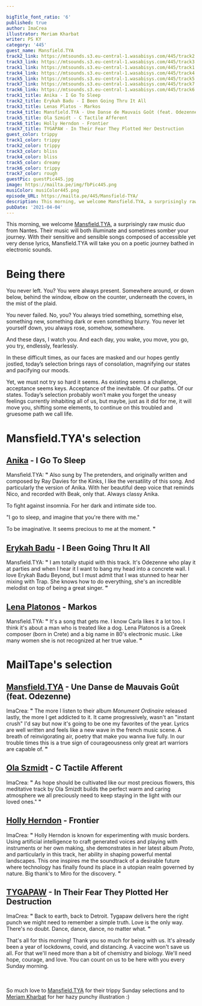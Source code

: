 ```yaml
---

bigTitle_font_ratio: '6'
published: true
author: ImaCrea
illustrator: Meriam Kharbat
writer: PS KY
category: '445'
guest_name: Mansfield.TYA
track2_link: https://mtsounds.s3.eu-central-1.wasabisys.com/445/track2.mp3
track3_link: https://mtsounds.s3.eu-central-1.wasabisys.com/445/track3.mp3
track1_link: https://mtsounds.s3.eu-central-1.wasabisys.com/445/track1.mp3
track4_link: https://mtsounds.s3.eu-central-1.wasabisys.com/445/track4.mp3
track5_link: https://mtsounds.s3.eu-central-1.wasabisys.com/445/track5.mp3
track7_link: https://mtsounds.s3.eu-central-1.wasabisys.com/445/track7.mp3
track6_link: https://mtsounds.s3.eu-central-1.wasabisys.com/445/track6.mp3
track1_title: Anika - I Go To Sleep
track2_title: Erykah Badu - I Been Going Thru It All
track3_title: Lenas Platos - Markos
track4_title: Mansfield.TYA - Une Danse de Mauvais Goût (feat. Odezenne)
track5_title: Ola Szmidt - C Tactile Afferent
track6_title: Holly Herndon - Frontier
track7_title: TYGAPAW - In Their Fear They Plotted Her Destruction
guest_color: trippy
track1_color: trippy
track2_color: trippy
track3_color: bliss
track4_color: bliss
track5_color: dreamy
track6_color: trippy
track7_color: rough
guestPic: guestPic445.jpg
image: https://mailta.pe/img/fbPic445.png
musiColor: musiColor445.png
episode_URL: https://mailta.pe/445/Mansfield-TYA/
description: This morning, we welcome Mansfield.TYA, a surprisingly raw music duo from Nantes. Their music will both illuminate and sometimes somber your journey. With their sensitive and sensible songs composed of accessible yet very dense lyrics, Mansfield.TYA will take you on a poetic journey bathed in electronic sounds.
pubDate: '2021-04-04'
---
```

This morning, we welcome [Mansfield.TYA](https://mansfieldtya.bandcamp.com/), a surprisingly raw music duo from Nantes. Their music will both illuminate and sometimes somber your journey. With their sensitive and sensible songs composed of accessible yet very dense lyrics, Mansfield.TYA will take you on a poetic journey bathed in electronic sounds.

# Being there

You never left. You? You were always present. Somewhere around, or down below, behind the window, elbow on the counter, underneath the covers, in the mist of the plaid.

You never failed. No, you? You always tried something, something else, something new, something dark or even something blurry. You never let yourself down, you always rose, somehow, somewhere.

And these days, I watch you. And each day, you wake, you move, you go, you try, endlessly, fearlessly.

In these difficult times, as our faces are masked and our hopes gently jostled, today’s selection brings rays of consolation, magnifying our states and pacifying our moods.

Yet, we must not try so hard it seems. As existing seems a challenge, acceptance seems keys. Acceptance of the inevitable. Of our paths. Of our states. Today’s selection probably won’t make you forget the uneasy feelings currently inhabiting all of us, but maybe, just as it did for me, it will move you, shifting some elements, to continue on this troubled and gruesome path we call life. 

# Mansfield.TYA's selection

## [Anika](https://anika.bandcamp.com/album/anika) - I Go To Sleep
Mansfield.TYA: **"** Also sung by The pretenders, and originally written and composed by Ray Davies for the Kinks, I like the versatility of this song.
And particularly the version of Anika.
With her beautiful deep voice that reminds Nico, and recorded with Beak, only that.
Always classy Anika.

To fight against insomnia.
For her dark and intimate side too.

"I go to sleep, and imagine that you're there with me."

To be imaginative.
It seems precious to me at the moment. **"** 

## [Erykah Badu](https://en.wikipedia.org/wiki/Erykah_Badu) - I Been Going Thru It All
Mansfield.TYA: **"** I am totally stupid with this track.
It's Odezenne who play it at parties and when I hear it I want to bang my head into a concrete wall.
I love Erykah Badu Beyond, but I must admit that I was stunned to hear her mixing with Trap.
She knows how to do everything, she's an incredible melodist on top of being a great singer. **"** 

## [Lena Platonos](https://lenaplatonos.bandcamp.com/) - Markos
Mansfield.TYA: **"** It's a song that gets me.
I know Carla likes it a lot too.
I think it's about a man who is treated like a dog.
Lena Platonos is a Greek composer (born in Crete) and a big name in 80's electronic music.
Like many women she is not recognized at her true value. **"** 

# MailTape's selection

## [Mansfield.TYA](https://mansfieldtya.bandcamp.com/) - Une Danse de Mauvais Goût (feat. Odezenne)
ImaCrea: **"** The more I listen to their album _Monument Ordinaire_ released lastly, the more I get addicted to it. It came progressively, wasn't an "instant crush" I'd say but now it's going to be one my favorites of the year. Lyrics are well written and feels like a new wave in the french music scene. A breath of reinvigorating air, poetry that make you wanna live fully. In our trouble times this is a true sign of courageousness only great art warriors are capable of. **"** 

## [Ola Szmidt](https://olaszmidt.bandcamp.com/track/c-tactile-afferent) - C Tactile Afferent
ImaCrea: **"** As hope should be cultivated like our most precious flowers, this meditative track by Ola Smizdt builds the perfect warm and caring atmosphere we all preciously need to keep staying in the light with our loved ones." **"** 

## [Holly Herndon](https://hollyherndon.bandcamp.com/album/proto) - Frontier
ImaCrea: **"** Holly Herndon is known for experimenting with music borders. Using artificial intelligence to craft generated voices and playing with instruments or her own making, she demonstrates in her latest album _Proto_, and particularly in this track, her ability in shaping powerful mental landscapes. This one inspires me the soundtrack of a desirable future where technology has finally found its place in a utopian realm governed by nature. Big thank's to Miro for the discovery. **"** 

## [TYGAPAW](https://tygapaw.bandcamp.com/) - In Their Fear They Plotted Her Destruction 
ImaCrea: **"** Back to earth, back to Detroit. Tygapaw delivers here the right punch we might need to remember a simple truth. Love is the only way. There's no doubt. Dance, dance, dance, no matter what. **"** 

That's all for this morning! Thank you so much for being with us. It's already been a year of lockdowns, covid, and distancing. A vaccine won't save us all. For that we'll need more than a bit of chemistry and biology. We'll need hope, courage, and love. You can count on us to be here with you every Sunday morning.
  
<br><br>So much love to [Mansfield.TYA](https://mansfieldtya.bandcamp.com/) for their trippy Sunday selections and to [Meriam Kharbat](https://www.meriamkharbat.com/illustration) for her hazy punchy illustration :)
